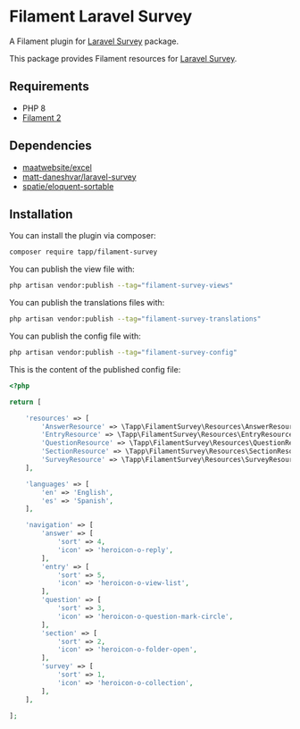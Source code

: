 # Filament Laravel Survey

A Filament plugin for [Laravel Survey](https://github.com/matt-daneshvar/laravel-survey) package.

This package provides Filament resources for [Laravel Survey](https://github.com/matt-daneshvar/laravel-survey).

## Requirements
- PHP 8
- [Filament 2](https://github.com/laravel-filament/filament)

## Dependencies
- [maatwebsite/excel](https://github.com/SpartnerNL/Laravel-Excel)
- [matt-daneshvar/laravel-survey](https://github.com/matt-daneshvar/laravel-survey)
- [spatie/eloquent-sortable](https://github.com/spatie/eloquent-sortable)

## Installation

You can install the plugin via composer:

```bash
composer require tapp/filament-survey
```

You can publish the view file with:

```bash
php artisan vendor:publish --tag="filament-survey-views"
```

You can publish the translations files with:

```bash
php artisan vendor:publish --tag="filament-survey-translations"
```

You can publish the config file with:

```bash
php artisan vendor:publish --tag="filament-survey-config"
```

This is the content of the published config file:

```php
<?php

return [

    'resources' => [
        'AnswerResource' => \Tapp\FilamentSurvey\Resources\AnswerResource::class,
        'EntryResource' => \Tapp\FilamentSurvey\Resources\EntryResource::class,
        'QuestionResource' => \Tapp\FilamentSurvey\Resources\QuestionResource::class,
        'SectionResource' => \Tapp\FilamentSurvey\Resources\SectionResource::class,
        'SurveyResource' => \Tapp\FilamentSurvey\Resources\SurveyResource::class,
    ],

    'languages' => [
        'en' => 'English',
        'es' => 'Spanish',
    ],

    'navigation' => [
        'answer' => [
            'sort' => 4,
            'icon' => 'heroicon-o-reply',
        ],
        'entry' => [
            'sort' => 5,
            'icon' => 'heroicon-o-view-list',
        ],
        'question' => [
            'sort' => 3,
            'icon' => 'heroicon-o-question-mark-circle',
        ],
        'section' => [
            'sort' => 2,
            'icon' => 'heroicon-o-folder-open',
        ],
        'survey' => [
            'sort' => 1,
            'icon' => 'heroicon-o-collection',
        ],
    ],

];
```
